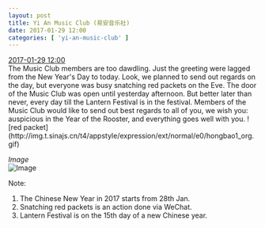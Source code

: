 ```yaml
---
layout: post
title: Yi An Music Club (易安音乐社)
date: 2017-01-29 12:00
categories: [ 'yi-an-music-club' ]
---
```


<div class="weibo-info">
  <a href="http://weibo.com/6094546964/Et2RT3zGy">2017-01-29 12:00</a>
</div>
The Music Club members are too dawdling. Just the greeting were lagged from the New Year's Day to today. Look, we planned to send out regards on the day, but everyone was busy snatching red packets on the Eve. The door of the Music Club was open until yesterday afternoon. But better later than never, every day till the Lantern Festival is in the festival. Members of the Music Club would like to send out best regards to all of you, we wish you: auspicious in the Year of the Rooster, and everything goes well with you. ![red packet](http://img.t.sinajs.cn/t4/appstyle/expression/ext/normal/e0/hongbao1_org.gif)

<!-- more -->

*Image*  
![Image](http://wx2.sinaimg.cn/mw690/006Es64Agy1fc6s1d8angj31501lwgwc.jpg)

Note:
1. The Chinese New Year in 2017 starts from 28th Jan.
1. Snatching red packets is an action done via WeChat.
1. Lantern Festival is on the 15th day of a new Chinese year.
